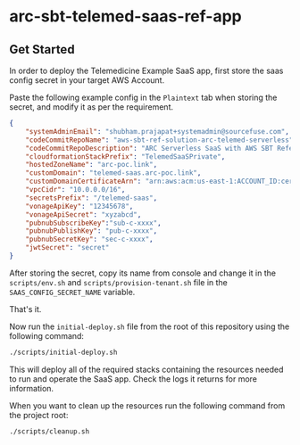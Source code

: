# arc-sbt-telemed-saas-ref-app

## Get Started

In order to deploy the Telemedicine Example SaaS app, first store the saas config secret in your target AWS Account.

Paste the following example config in the `Plaintext` tab when storing the secret, and modify it as per the requirement.

```JSON
{
    "systemAdminEmail": "shubham.prajapat+systemadmin@sourcefuse.com",
    "codeCommitRepoName": "aws-sbt-ref-solution-arc-telemed-serverless",
    "codeCommitRepoDescription": "ARC Serverless SaaS with AWS SBT Reference Architecture Repository.",
    "cloudformationStackPrefix": "TelemedSaaSPrivate",
    "hostedZoneName": "arc-poc.link",
    "customDomain": "telemed-saas.arc-poc.link",
    "customDomainCertificateArn": "arn:aws:acm:us-east-1:ACCOUNT_ID:certificate/uuid",
    "vpcCidr": "10.0.0.0/16",
    "secretsPrefix": "/telemed-saas",
    "vonageApiKey": "12345678",
    "vonageApiSecret": "xyzabcd",
    "pubnubSubscribeKey":"sub-c-xxxx",
    "pubnubPublishKey": "pub-c-xxxx",
    "pubnubSecretKey": "sec-c-xxxx",
    "jwtSecret": "secret"
}
```

After storing the secret, copy its name from console and change it in the `scripts/env.sh` and `scripts/provision-tenant.sh` file in the `SAAS_CONFIG_SECRET_NAME` variable.

That's it.

Now run the `initial-deploy.sh` file from the root of this repository using the following command:

```sh
./scripts/initial-deploy.sh
```

This will deploy all of the required stacks containing the resources needed to run and operate the SaaS app. Check the logs it returns for more information.

When you want to clean up the resources run the following command from the project root:

```sh
./scripts/cleanup.sh
```
